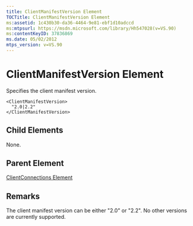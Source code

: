 ```yaml
---
title: ClientManifestVersion Element
TOCTitle: ClientManifestVersion Element
ms:assetid: 1c430b30-da36-4464-9e81-ebf1d10adccd
ms:mtpsurl: https://msdn.microsoft.com/library/Hh547028(v=VS.90)
ms:contentKeyID: 37836869
ms.date: 05/02/2012
mtps_version: v=VS.90
---
```


# ClientManifestVersion Element

Specifies the client manifest version.

    <ClientManifestVersion>
      "2.0|2.2"
    </ClientManifestVersion>

## Child Elements

None.

## Parent Element

[ClientConnections Element](clientconnections-element.md)


## Remarks

The client manifest version can be either "2.0" or "2.2". No other versions are currently supported.

